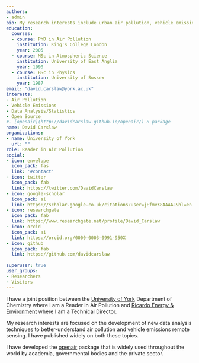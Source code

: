 ```yaml
---
authors:
- admin
bio: My research interests include urban air pollution, vehicle emissions, data analysis and statistics.
education:
  courses:
  - course: PhD in Air Pollution
    institution: King's College London
    year: 2005
  - course: MSc in Atmospheric Science
    institution: University of East Anglia
    year: 1990
  - course: BSc in Physics
    institution: University of Sussex
    year: 1987
email: "david.carslaw@york.ac.uk"
interests:
- Air Pollution
- Vehicle Emissions
- Data Analysis/Statistics
- Open Source
#- [openair](http://davidcarslaw.github.io/openair/) R package
name: David Carslaw
organizations:
- name: University of York
  url: ""
role: Reader in Air Pollution
social:
- icon: envelope
  icon_pack: fas
  link: '#contact'
- icon: twitter
  icon_pack: fab
  link: https://twitter.com/DavidCarslaw
- icon: google-scholar
  icon_pack: ai
  link: https://scholar.google.co.uk/citations?user=jEfmvX8AAAAJ&hl=en
- icon: researchgate
  icon_pack: fab
  link: https://www.researchgate.net/profile/David_Carslaw
- icon: orcid
  icon_pack: ai
  link: https://orcid.org/0000-0003-0991-950X
- icon: github
  icon_pack: fab
  link: https://github.com/davidcarslaw
  
superuser: true
user_groups:
- Researchers
- Visitors
---
```


I have a joint position between the [University of York](https://www.york.ac.uk/chemistry/) Department of Chemistry where I am a Reader in Air Pollution and [Ricardo Energy & Environment](https://ee.ricardo.com/) where I am a Technical Director.

My research interests are focused on the development of new data analysis techniques to better-understand air pollution and vehicle emissions remote sensing. I have published widely on both these topics.

I have developed the [openair](http://davidcarslaw.github.io/openair/) [<i class="fab fa-r-project"></i>](https://www.r-project.org) package that is widely used throughout the world by academia, governmental bodies and the private sector.

